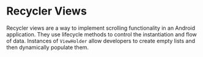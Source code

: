 # Recycler Views

Recycler views are a way to implement scrolling functionality in an Android application. They use lifecycle methods to control the instantiation and flow of data. Instances of `ViewHolder` allow developers to create empty lists and then dynamically populate them.
